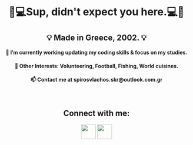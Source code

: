 <h1 align="center">👨💻Sup, didn't expect you here.💻👨</h1>

<h2 align="center">💡 Made in Greece, 2002. 💡</h2>
<h4 align="center">🧠 I’m currently working updating my coding skills & focus on my studies.</h4>
<h4 align="center">🎣 Other Interests: Volunteering, Football, Fishing, World cuisines.</h4>
<h4 align="center">📫 Contact me at spirosvlachos.skr@outlook.com.gr</h4>
<br>

<h2 align="center">Connect with me:</h2>
<p align="center"><a href="https://www.linkedin.com/in/spiridon-vlachos-65ba78204/"><img src="https://cdn-icons-png.flaticon.com/512/174/174857.png" height="40" width="40" /></a>  <a href="https://www.instagram.com/vlachoospiros"><img src="https://external-content.duckduckgo.com/iu/?u=https%3A%2F%2Fwww.aesthetx.com%2Fwp-content%2Fuploads%2F2021%2F01%2F1200px-Instagram_logo_2016.svg-1-min.png&f=1&nofb=1" height="40" width="40" /></a></p>
<br>

<p align="center"><img align="center" src="https://github-readme-stats.vercel.app/api/top-langs?username=spirosvl999&show_icons=true&locale=en/></p>
